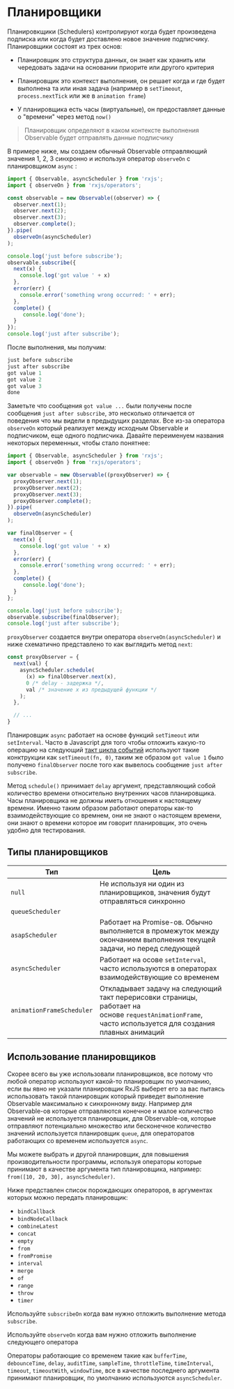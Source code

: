 # Планировщики

Планировкщики (Schedulers) контролируют когда будет произведена подписка или когда будет доставлено новое значение подписчику. Планировщики состоят из трех основ:

- Планировщик это структура данных, он знает как хранить или чередовать задачи на основании приорите или другого критерия

- Планировщик это контекст выполнения, он решает когда и где будет выполнена та или иная задача (например в `setTimeout`, `process.nextTick` или же в `animation frame`)

- У планировщика есть часы (виртуальные), он предоставляет данные о "времени" через метод `now()`

> Планировщик определяют в каком контексте выполнения Observable будет отправлять данные подписчику

В примере ниже, мы создаем обычный Observable отправляющий значения 1, 2, 3 синхронно и используя оператор `observeOn` с планировщиком `async` :

```ts
import { Observable, asyncScheduler } from 'rxjs';
import { observeOn } from 'rxjs/operators';

const observable = new Observable((observer) => {
  observer.next(1);
  observer.next(2);
  observer.next(3);
  observer.complete();
}).pipe(
  observeOn(asyncScheduler)
);

console.log('just before subscribe');
observable.subscribe({
  next(x) {
    console.log('got value ' + x)
  },
  error(err) {
    console.error('something wrong occurred: ' + err);
  },
  complete() {
     console.log('done');
  }
});
console.log('just after subscribe');
```

После выполнения, мы получим:

```js
just before subscribe
just after subscribe
got value 1
got value 2
got value 3
done
```

Заметьте что сообщения `got value ...` были получены после сообщения `just after subscribe`, это несколько отличается от поведения что мы видели в предыдущих разделах. Все из-за оператора `observeOn` который реализует между исходным Observable и подписчиком, еще одного подписчика. Давайте переименуем названия некоторых переменных, чтобы стало понятнее:

```ts
import { Observable, asyncScheduler } from 'rxjs';
import { observeOn } from 'rxjs/operators';

var observable = new Observable((proxyObserver) => {
  proxyObserver.next(1);
  proxyObserver.next(2);
  proxyObserver.next(3);
  proxyObserver.complete();
}).pipe(
  observeOn(asyncScheduler)
);

var finalObserver = {
  next(x) {
    console.log('got value ' + x)
  },
  error(err) {
    console.error('something wrong occurred: ' + err);
  },
  complete() {
     console.log('done');
  }
};

console.log('just before subscribe');
observable.subscribe(finalObserver);
console.log('just after subscribe');
```

`proxyObserver` создается внутри оператора `observeOn(asyncScheduler)` и ниже схематично представлено то как выглядить метод `next`:

```ts
const proxyObserver = {
  next(val) {
    asyncScheduler.schedule(
      (x) => finalObserver.next(x),
      0 /* delay - задержка */,
      val /* значение x из предыдущей функции */
    );
  },

  // ...
}
```

Планировщик `async` работает на основе функций `setTimeout` или `setInterval`. Часто в Javascript для того чтобы отложить какую-то операцию на следующий [такт цикла событий](https://youtu.be/8cV4ZvHXQL4) используют такие конктрукции как `setTimeout(fn, 0)`, таким же образом `got value 1` было получено `finalObserver` после того как вывелось сообщение `just after subscribe`.

Метод `schedule()` принимает `delay` аргумент, представляющий собой количество времени относительно внутренних часов планировщика.  Часы планировщика не должны иметь отношения к настоящему времени. Именно таким образом работают операторы как-то взаимодействующие со времнем, они не знают о настоящем времени, они знают о времени которое им говорит планировщик, это очень удобно для тестирования.

## Типы планировщиков

| Тип                       | Цель                                                                                                                                                    |
| ------------------------- | ------------------------------------------------------------------------------------------------------------------------------------------------------- |
| `null`                    | Не используя ни один из планировщиков, значения будут отправляться синхронно                                                                            |
| `queueScheduler`          |                                                                                                                                                         |
| `asapScheduler`           | Работает на Promise-ов. Обычно выполняется в промежуток между окончанием выполнения текущей задачи, но перед следующей                                  |
| `asyncScheduler`          | Работает на осове `setInterval`, часто используются в операторах взаимодействующие со временем                                                          |
| `animationFrameScheduler` | Откладывает задачу на следующий такт перерисовки страницы, работает на основе `requestAnimationFrame`, часто используется для создания плавных анимаций |

## Использование планировщиков

Скорее всего вы уже использовали планировщиков, все потому что любой оператор используют какой-то планировщик по умолчанию, если вы явно не указали планировщик RxJS выберет его за вас пытаясь использовать такой планировщик который приведет выполнение Observable максимально к синхронному виду. Например для Observable-ов которые отправляются конечное и малое количество значений не используется планировщик, для Observable-ов, которые отправляют потенциально множество или бесконечное количество значений используется планировщик `queue`, для операторатов работающих со временем используется `async`.

Мы можете выбрать и другой планировщик, для повышения производительности программы, используя операторы которые принимают в качестве аргумента тип планировщика, например:  `from([10, 20, 30], asyncScheduler)`.

Ниже представлен список порождающих операторов, в аргументах которых можно передать планировщик:

- `bindCallback`
- `bindNodeCallback`
- `combineLatest`
- `concat`
- `empty`
- `from`
- `fromPromise`
- `interval`
- `merge`
- `of`
- `range`
- `throw`
- `timer`

Используйте `subscribeOn` когда вам нужно отложить выполнение метода `subscribe`.

Используйте `observeOn` когда вам нужно отложить выполнение следующего оператора

Операторы работающие со временем такие как `bufferTime`, `debounceTime`, `delay`, `auditTime`, `sampleTime`, `throttleTime`, `timeInterval`, `timeout`, `timeoutWith`, `windowTime`, все в качестве последнего аргумента принимают планировщик, по умолчанию используются `asyncScheduler`.


